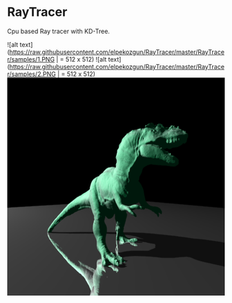 # RayTracer

Cpu based Ray tracer with KD-Tree.

![alt text](https://raw.githubusercontent.com/elpekozgun/RayTracer/master/RayTracer/samples/1.PNG | = 512 x 512)
![alt text](https://raw.githubusercontent.com/elpekozgun/RayTracer/master/RayTracer/samples/2.PNG | = 512 x 512)
![alt text](https://raw.githubusercontent.com/elpekozgun/RayTracer/master/RayTracer/samples/3.PNG)

